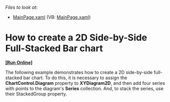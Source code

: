 <!-- default file list -->
*Files to look at*:

* [MainPage.xaml](./CS/SidebySideFullStackedBar/MainPage.xaml) (VB: [MainPage.xaml](./VB/SidebySideFullStackedBar/MainPage.xaml))
<!-- default file list end -->
# How to create a 2D Side-by-Side Full-Stacked Bar chart
<!-- run online -->
**[[Run Online]](https://codecentral.devexpress.com/e3707)**
<!-- run online end -->


<p>The following example demonstrates how to create a 2D side-by-side full-stacked bar chart. To do this, it is necessary to assign the <strong>ChartControl.Diagram</strong> property to <strong>XYDiagram2D</strong>, and then add four series with points to the diagram's <strong>Series</strong> collection. And, to stack the series, use their StackedGroup property.</p><br />


<br/>


